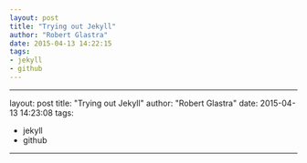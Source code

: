 ```yaml
---
layout: post
title: "Trying out Jekyll"
author: "Robert Glastra"
date: 2015-04-13 14:22:15
tags:
- jekyll
- github
---
```


---
layout: post
title: "Trying out Jekyll"
author: "Robert Glastra"
date: 2015-04-13 14:23:08
tags:
- jekyll
- github
---

